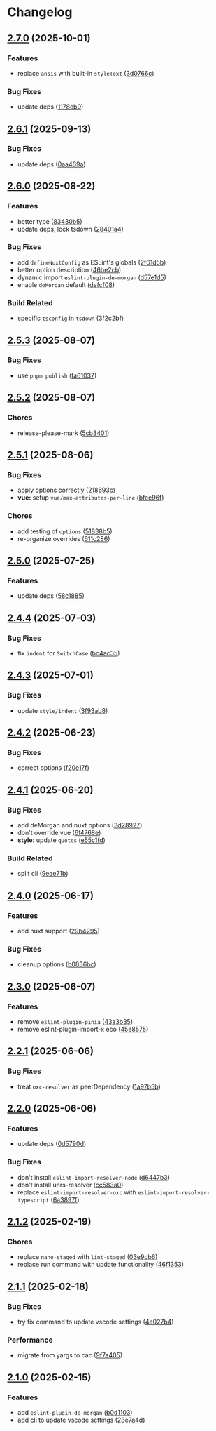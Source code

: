# Changelog

## [2.7.0](https://github.com/9romise/eslint-config/compare/v2.6.1...v2.7.0) (2025-10-01)


### Features

* replace `ansis` with built-in `styleText` ([3d0766c](https://github.com/9romise/eslint-config/commit/3d0766cd69b7041f5553ecda28e9cce37c33ef6d))


### Bug Fixes

* update deps ([1178eb0](https://github.com/9romise/eslint-config/commit/1178eb07995534b241ca69f94dddfea85e0dba9a))

## [2.6.1](https://github.com/9romise/eslint-config/compare/v2.6.0...v2.6.1) (2025-09-13)


### Bug Fixes

* update deps ([0aa469a](https://github.com/9romise/eslint-config/commit/0aa469a3565fef28e0af7244355c8e15c6e6f4e0))

## [2.6.0](https://github.com/9romise/eslint-config/compare/v2.5.3...v2.6.0) (2025-08-22)


### Features

* better type ([83430b5](https://github.com/9romise/eslint-config/commit/83430b56b4ed86c49b55fa20a2747716185da438))
* update deps, lock tsdown ([28401a4](https://github.com/9romise/eslint-config/commit/28401a457f99de1721395ac0ffc663e5eb5a470c))


### Bug Fixes

* add `defineNuxtConfig` as ESLint's globals ([2f61d5b](https://github.com/9romise/eslint-config/commit/2f61d5b24fb2f3f28d6898e7898a6b4a8db2d1b3))
* better option description ([46be2cb](https://github.com/9romise/eslint-config/commit/46be2cba8f82e3368f63a45f72481a1ba4bbb765))
* dynamic import `eslint-plugin-de-morgan` ([d57e1d5](https://github.com/9romise/eslint-config/commit/d57e1d57d5d1382ba96c40f39339160e8859184a))
* enable `deMorgan` default ([defcf08](https://github.com/9romise/eslint-config/commit/defcf0883f9c7b467ac6a95094c136bb8f6604ed))


### Build Related

* specific `tsconfig` in `tsdown` ([3f2c2bf](https://github.com/9romise/eslint-config/commit/3f2c2bf0d2404a2e66c7903e16ee6449caa48d3e))

## [2.5.3](https://github.com/9romise/eslint-config/compare/v2.5.2...v2.5.3) (2025-08-07)


### Bug Fixes

* use `pnpm publish` ([fa61037](https://github.com/9romise/eslint-config/commit/fa610376df1aefd671869ff2521394a003d0c7da))

## [2.5.2](https://github.com/9romise/eslint-config/compare/v2.5.1...v2.5.2) (2025-08-07)


### Chores

* release-please-mark ([5cb3401](https://github.com/9romise/eslint-config/commit/5cb3401485d36198155fdb793fa7115f4f15f93f))

## [2.5.1](https://github.com/9romise/eslint-config/compare/v2.5.0...v2.5.1) (2025-08-06)


### Bug Fixes

* apply options correctly ([218693c](https://github.com/9romise/eslint-config/commit/218693cf470f21855ed8058fdaac6da130e6d3e3))
* **vue:** setup `vue/max-attributes-per-line` ([bfce96f](https://github.com/9romise/eslint-config/commit/bfce96fcf4ce3c464ac140a18138a824b69d2a11))


### Chores

* add testing of `options` ([51838b5](https://github.com/9romise/eslint-config/commit/51838b5008b916fa4836318dfe418ed2b0e61212))
* re-organize overrides ([611c286](https://github.com/9romise/eslint-config/commit/611c286744f5daa1f3b9d5d808ce21b8d7894015))

## [2.5.0](https://github.com/9romise/eslint-config/compare/v2.4.4...v2.5.0) (2025-07-25)


### Features

* update deps ([58c1885](https://github.com/9romise/eslint-config/commit/58c188516c3c396ead205411d618ec98c1b01c32))

## [2.4.4](https://github.com/9romise/eslint-config/compare/v2.4.3...v2.4.4) (2025-07-03)


### Bug Fixes

* fix `indent` for `SwitchCase` ([bc4ac35](https://github.com/9romise/eslint-config/commit/bc4ac350dd1281d0fef2f6e1b00c43e82e6d89b8))

## [2.4.3](https://github.com/9romise/eslint-config/compare/v2.4.2...v2.4.3) (2025-07-01)


### Bug Fixes

* update `style/indent` ([3f93ab8](https://github.com/9romise/eslint-config/commit/3f93ab86c3767f5efccb1adcf60f103e52566f71))

## [2.4.2](https://github.com/9romise/eslint-config/compare/v2.4.1...v2.4.2) (2025-06-23)


### Bug Fixes

* correct options ([f20e17f](https://github.com/9romise/eslint-config/commit/f20e17f84737eac63617231fda0d9fc53f90cdf9))

## [2.4.1](https://github.com/9romise/eslint-config/compare/v2.4.0...v2.4.1) (2025-06-20)


### Bug Fixes

* add deMorgan and nuxt options ([3d28927](https://github.com/9romise/eslint-config/commit/3d28927aa18b798dd4db084932fed54886503d06))
* don't override vue ([6f4768e](https://github.com/9romise/eslint-config/commit/6f4768ef5b104acae65d661ef931d8c6a9c5b367))
* **style:** update `quotes` ([e55c1fd](https://github.com/9romise/eslint-config/commit/e55c1fd18598252201b3219369823dad05352e63))


### Build Related

* split cli ([9eae71b](https://github.com/9romise/eslint-config/commit/9eae71b4716181850e1abdfaa0068699b28945d0))

## [2.4.0](https://github.com/9romise/eslint-config/compare/v2.3.0...v2.4.0) (2025-06-17)


### Features

* add nuxt support ([29b4295](https://github.com/9romise/eslint-config/commit/29b4295cce1db3e514a82d06726890cdba6fb3f0))


### Bug Fixes

* cleanup options ([b0836bc](https://github.com/9romise/eslint-config/commit/b0836bc66a9ba62717c5cfc916732e30e9a22b98))

## [2.3.0](https://github.com/9romise/eslint-config/compare/v2.2.1...v2.3.0) (2025-06-07)


### Features

* remove `eslint-plugin-pinia` ([43a3b35](https://github.com/9romise/eslint-config/commit/43a3b3524d35006a6fe498c28f2f95319e0f8d0c))
* remove eslint-plugin-import-x eco ([45e8575](https://github.com/9romise/eslint-config/commit/45e85755a759adeb4eb59dab814e6f79eccbcde0))

## [2.2.1](https://github.com/9romise/eslint-config/compare/v2.2.0...v2.2.1) (2025-06-06)


### Bug Fixes

* treat `oxc-resolver` as peerDependency ([1a97b5b](https://github.com/9romise/eslint-config/commit/1a97b5b8e589df4d22621be2cdb68c436936fe4b))

## [2.2.0](https://github.com/9romise/eslint-config/compare/v2.1.2...v2.2.0) (2025-06-06)


### Features

* update deps ([0d5790d](https://github.com/9romise/eslint-config/commit/0d5790dde07bafbf8b97d689347c3c74fcd11628))


### Bug Fixes

* don't install `eslint-import-resolver-node` ([d6447b3](https://github.com/9romise/eslint-config/commit/d6447b314da04d92e057189a0a9f815ced6d7df1))
* don't install unrs-resolver ([cc583a0](https://github.com/9romise/eslint-config/commit/cc583a086825424b4668366bca5a915fcee5be8b))
* replace `eslint-import-resolver-oxc` with `eslint-import-resolver-typescript` ([6a3897f](https://github.com/9romise/eslint-config/commit/6a3897f309fd222468e5b3b65527d725a0112386))

## [2.1.2](https://github.com/9romise/eslint-config/compare/v2.1.1...v2.1.2) (2025-02-19)


### Chores

* replace `nano-staged` with `lint-staged` ([03e9cb6](https://github.com/9romise/eslint-config/commit/03e9cb653086ae67553c1a21df856954a30b86c5))
* replace run command with update functionality ([46f1353](https://github.com/9romise/eslint-config/commit/46f1353f4738c957c68c3b0e74f0e85a270be92f))

## [2.1.1](https://github.com/9romise/eslint-config/compare/v2.1.0...v2.1.1) (2025-02-18)


### Bug Fixes

* try fix command to update vscode settings ([4e027b4](https://github.com/9romise/eslint-config/commit/4e027b4d6fb4ada93587a9c57185618bf027b297))


### Performance

* migrate from yargs to cac ([9f7a405](https://github.com/9romise/eslint-config/commit/9f7a405a0d15d24e600e67f41dd1b4df340a8b4e))

## [2.1.0](https://github.com/9romise/eslint-config/compare/v2.0.1...v2.1.0) (2025-02-15)


### Features

* add `eslint-plugin-de-morgan` ([b0d1103](https://github.com/9romise/eslint-config/commit/b0d1103f44932592ea29fc72dec2b0fade5c6596))
* add cli to update vscode settings ([23e7a4d](https://github.com/9romise/eslint-config/commit/23e7a4dc85fcf90bef2485cfde3e386035c4d63d))
